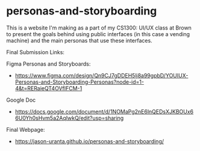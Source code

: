# personas-and-storyboarding
This is a website I'm making as a part of my CS1300: UI/UX class at Brown to present the goals behind using public interfaces (in this case a vending machine) and the main personas that use these interfaces.

Final Submission Links:

Figma Personas and Storyboards:
- https://www.figma.com/design/Qn9CJ7gDDEH5lj8a99gpbD/YOUIUX-Personas-and-Storyboarding-Personas?node-id=1-4&t=RERaieQT4OVfIFCM-1

Google Doc
- https://docs.google.com/document/d/1NOMaPg2nE6lnQEDsXJKBOUx66U0Yh0sHvm5a2AqIwkQ/edit?usp=sharing

Final Webpage:
- https://jason-uranta.github.io/personas-and-storyboarding/



